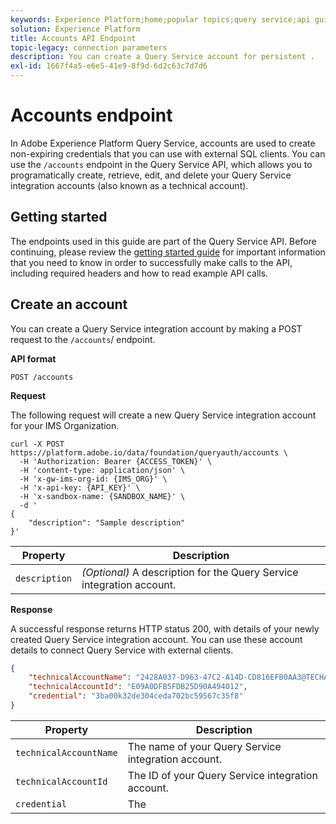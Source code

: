 ```yaml
---
keywords: Experience Platform;home;popular topics;query service;api guide;Query service;query service accounts;accounts;
solution: Experience Platform
title: Accounts API Endpoint
topic-legacy: connection parameters
description: You can create a Query Service account for persistent .
exl-id: 1667f4a5-e6e5-41e9-8f9d-6d2c63c7d7d6
---
```

# Accounts endpoint

In Adobe Experience Platform Query Service, accounts are used to create non-expiring credentials that you can use with external SQL clients. You can use the `/accounts` endpoint in the Query Service API, which allows you to programatically create, retrieve, edit, and delete your Query Service integration accounts (also known as a technical account).

## Getting started

The endpoints used in this guide are part of the Query Service API. Before continuing, please review the [getting started guide](./getting-started.md) for important information that you need to know in order to successfully make calls to the API, including required headers and how to read example API calls.

## Create an account

You can create a Query Service integration account by making a POST request to the `/accounts`/ endpoint.

**API format**

```http
POST /accounts
```

**Request**

The following request will create a new Query Service integration account for your IMS Organization. 

```shell
curl -X POST https://platform.adobe.io/data/foundation/queryauth/accounts \
  -H 'Authorization: Bearer {ACCESS_TOKEN}' \
  -H 'content-type: application/json' \
  -H 'x-gw-ims-org-id: {IMS_ORG}' \
  -H 'x-api-key: {API_KEY}' \
  -H 'x-sandbox-name: {SANDBOX_NAME}' \
  -d '
{
    "description": "Sample description"
}'
```

| Property | Description |
| -------- | ----------- |
| `description` | *(Optional)* A description for the Query Service integration account. |

**Response**

A successful response returns HTTP status 200, with details of your newly created Query Service integration account. You can use these account details to connect Query Service with external clients.

```json
{
    "technicalAccountName": "2428A037-D963-47C2-A14D-CD816EFB0AA3@TECHACCT.ADOBE.COM",
    "technicalAccountId": "E09A0DFB5FDB25D90A494012",
    "credential": "3ba00k32de304ceda702bc59567c35f8"
}
```

| Property | Description |
| -------- | ----------- |
| `technicalAccountName` | The name of your Query Service integration account. |
| `technicalAccountId` | The ID of your Query Service integration account. |
| `credential` | The 